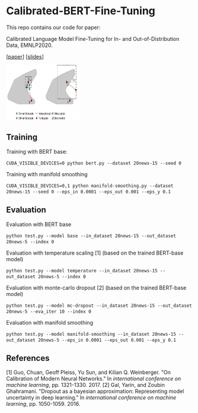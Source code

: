 # Calibrated-BERT-Fine-Tuning
This repo contains our code for paper:

Calibrated Language Model Fine-Tuning for In- and Out-of-Distribution Data, EMNLP2020.

[[paper](https://arxiv.org/abs/2010.11506)] [[slides](https://www.dropbox.com/s/8ghg62se5u0zqrt/emnlp20-slides.pdf?dl=0)]

<img src="figure/illustration.png" width="200" height="150" alt="The on-manifold and off-manifold samples generated by our calibration procedure."/>

## Training 
Training with BERT base:
```
CUDA_VISIBLE_DEVICES=0 python bert.py --dataset 20news-15 --seed 0
```
Training with manifold smoothing
```
CUDA_VISIBLE_DEVICES=0,1 python manifold-smoothing.py --dataset 20news-15 --seed 0 --eps_in 0.0001 --eps_out 0.001 --eps_y 0.1
```

## Evaluation
Evaluation with BERT base
```
python test.py --model base --in_dataset 20news-15 --out_dataset 20news-5 --index 0
```
Evaluation with temperature scaling [1] (based on the trained BERT-base model)
```
python test.py --model temperature --in_dataset 20news-15 --out_dataset 20news-5 --index 0
```
Evaluation with monte-carlo dropout [2] (based on the trained BERT-base model)
```
python test.py --model mc-dropout --in_dataset 20news-15 --out_dataset 20news-5 --eva_iter 10 --index 0
```
Evaluation with manifold smoothing
```
python test.py --model manifold-smoothing --in_dataset 20news-15 --out_dataset 20news-5 --eps_in 0.0001 --eps_out 0.001 --eps_y 0.1
```

## References
[1] Guo, Chuan, Geoff Pleiss, Yu Sun, and Kilian Q. Weinberger. "On Calibration of Modern Neural Networks." In *international conference on machine learning*, pp. 1321-1330. 2017.
[2] Gal, Yarin, and Zoubin Ghahramani. "Dropout as a bayesian approximation: Representing model uncertainty in deep learning." In *international conference on machine learning*, pp. 1050-1059. 2016.